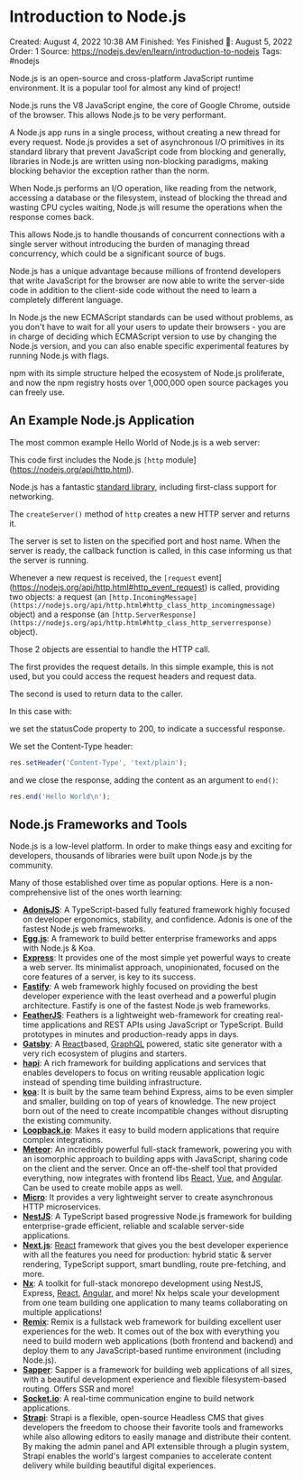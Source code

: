 # Introduction to Node.js

Created: August 4, 2022 10:38 AM
Finished: Yes
Finished 📅: August 5, 2022
Order: 1
Source: https://nodejs.dev/en/learn/introduction-to-nodejs
Tags: #nodejs

Node.js is an open-source and cross-platform JavaScript runtime environment. It is a popular tool for almost any kind of project!

Node.js runs the V8 JavaScript engine, the core of Google Chrome, outside of the browser. This allows Node.js to be very performant.

A Node.js app runs in a single process, without creating a new thread for every request. Node.js provides a set of asynchronous I/O primitives in its standard library that prevent JavaScript code from blocking and generally, libraries in Node.js are written using non-blocking paradigms, making blocking behavior the exception rather than the norm.

When Node.js performs an I/O operation, like reading from the network, accessing a database or the filesystem, instead of blocking the thread and wasting CPU cycles waiting, Node.js will resume the operations when the response comes back.

This allows Node.js to handle thousands of concurrent connections with a single server without introducing the burden of managing thread concurrency, which could be a significant source of bugs.

Node.js has a unique advantage because millions of frontend developers that write JavaScript for the browser are now able to write the server-side code in addition to the client-side code without the need to learn a completely different language.

In Node.js the new ECMAScript standards can be used without problems, as you don't have to wait for all your users to update their browsers - you are in charge of deciding which ECMAScript version to use by changing the Node.js version, and you can also enable specific experimental features by running Node.js with flags.

npm with its simple structure helped the ecosystem of Node.js proliferate, and now the npm registry hosts over 1,000,000 open source packages you can freely use.

## An Example Node.js Application

The most common example Hello World of Node.js is a web server:

This code first includes the Node.js `[http` module](https://nodejs.org/api/http.html).

Node.js has a fantastic [standard library](https://nodejs.org/api/), including first-class support for networking.

The `createServer()` method of `http` creates a new HTTP server and returns it.

The server is set to listen on the specified port and host name. When the server is ready, the callback function is called, in this case informing us that the server is running.

Whenever a new request is received, the `[request` event](https://nodejs.org/api/http.html#http_event_request) is called, providing two objects: a request (an `[http.IncomingMessage](https://nodejs.org/api/http.html#http_class_http_incomingmessage)` object) and a response (an `[http.ServerResponse](https://nodejs.org/api/http.html#http_class_http_serverresponse)` object).

Those 2 objects are essential to handle the HTTP call.

The first provides the request details. In this simple example, this is not used, but you could access the request headers and request data.

The second is used to return data to the caller.

In this case with:

we set the statusCode property to 200, to indicate a successful response.

We set the Content-Type header:

```jsx
res.setHeader('Content-Type', 'text/plain');
```

and we close the response, adding the content as an argument to `end()`:

```jsx
res.end('Hello World\n');
```

## Node.js Frameworks and Tools

Node.js is a low-level platform. In order to make things easy and exciting for developers, thousands of libraries were built upon Node.js by the community.

Many of those established over time as popular options. Here is a non-comprehensive list of the ones worth learning:

- **[AdonisJS](https://adonisjs.com/)**: A TypeScript-based fully featured framework highly focused on developer ergonomics, stability, and confidence. Adonis is one of the fastest Node.js web frameworks.
- **[Egg.js](https://eggjs.org/)**: A framework to build better enterprise frameworks and apps with Node.js & Koa.
- **[Express](https://expressjs.com/)**: It provides one of the most simple yet powerful ways to create a web server. Its minimalist approach, unopinionated, focused on the core features of a server, is key to its success.
- **[Fastify](https://fastify.io/)**: A web framework highly focused on providing the best developer experience with the least overhead and a powerful plugin architecture. Fastify is one of the fastest Node.js web frameworks.
- **[FeatherJS](https://feathersjs.com/)**: Feathers is a lightweight web-framework for creating real-time applications and REST APIs using JavaScript or TypeScript. Build prototypes in minutes and production-ready apps in days.
- **[Gatsby](https://www.gatsbyjs.com/)**: A [React](https://reactjs.org/)based, [GraphQL](https://graphql.org/) powered, static site generator with a very rich ecosystem of plugins and starters.
- **[hapi](https://hapi.dev/)**: A rich framework for building applications and services that enables developers to focus on writing reusable application logic instead of spending time building infrastructure.
- **[koa](http://koajs.com/)**: It is built by the same team behind Express, aims to be even simpler and smaller, building on top of years of knowledge. The new project born out of the need to create incompatible changes without disrupting the existing community.
- **[Loopback.io](https://loopback.io/)**: Makes it easy to build modern applications that require complex integrations.
- **[Meteor](https://meteor.com/)**: An incredibly powerful full-stack framework, powering you with an isomorphic approach to building apps with JavaScript, sharing code on the client and the server. Once an off-the-shelf tool that provided everything, now integrates with frontend libs [React](https://reactjs.org/), [Vue](https://vuejs.org/), and [Angular](https://angular.io/). Can be used to create mobile apps as well.
- **[Micro](https://github.com/zeit/micro)**: It provides a very lightweight server to create asynchronous HTTP microservices.
- **[NestJS](https://nestjs.com/)**: A TypeScript based progressive Node.js framework for building enterprise-grade efficient, reliable and scalable server-side applications.
- **[Next.js](https://nextjs.org/)**: [React](https://reactjs.org/) framework that gives you the best developer experience with all the features you need for production: hybrid static & server rendering, TypeScript support, smart bundling, route pre-fetching, and more.
- **[Nx](https://nx.dev/)**: A toolkit for full-stack monorepo development using NestJS, Express, [React](https://reactjs.org/), [Angular](https://angular.io/), and more! Nx helps scale your development from one team building one application to many teams collaborating on multiple applications!
- **[Remix](https://remix.run/)**: Remix is a fullstack web framework for building excellent user experiences for the web. It comes out of the box with everything you need to build modern web applications (both frontend and backend) and deploy them to any JavaScript-based runtime environment (including Node.js).
- **[Sapper](https://sapper.svelte.dev/)**: Sapper is a framework for building web applications of all sizes, with a beautiful development experience and flexible filesystem-based routing. Offers SSR and more!
- **[Socket.io](https://socket.io/)**: A real-time communication engine to build network applications.
- **[Strapi](https://strapi.io/)**: Strapi is a flexible, open-source Headless CMS that gives developers the freedom to choose their favorite tools and frameworks while also allowing editors to easily manage and distribute their content. By making the admin panel and API extensible through a plugin system, Strapi enables the world's largest companies to accelerate content delivery while building beautiful digital experiences.